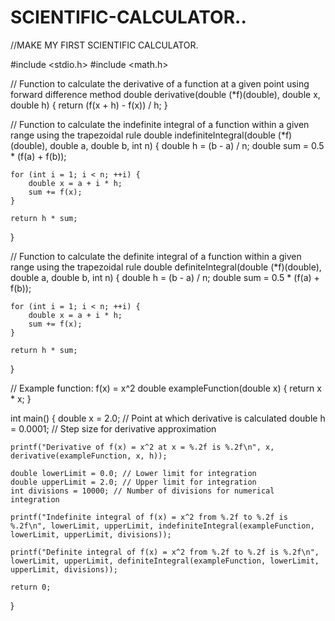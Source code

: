 # SCIENTIFIC-CALCULATOR..
//MAKE MY FIRST SCIENTIFIC CALCULATOR.

#include <stdio.h>
#include <math.h>

// Function to calculate the derivative of a function at a given point using forward difference method
double derivative(double (*f)(double), double x, double h) {
    return (f(x + h) - f(x)) / h;
}

// Function to calculate the indefinite integral of a function within a given range using the trapezoidal rule
double indefiniteIntegral(double (*f)(double), double a, double b, int n) {
    double h = (b - a) / n;
    double sum = 0.5 * (f(a) + f(b));

    for (int i = 1; i < n; ++i) {
        double x = a + i * h;
        sum += f(x);
    }

    return h * sum;
}

// Function to calculate the definite integral of a function within a given range using the trapezoidal rule
double definiteIntegral(double (*f)(double), double a, double b, int n) {
    double h = (b - a) / n;
    double sum = 0.5 * (f(a) + f(b));

    for (int i = 1; i < n; ++i) {
        double x = a + i * h;
        sum += f(x);
    }

    return h * sum;
}

// Example function: f(x) = x^2
double exampleFunction(double x) {
    return x * x;
}

int main() {
    double x = 2.0; // Point at which derivative is calculated
    double h = 0.0001; // Step size for derivative approximation

    printf("Derivative of f(x) = x^2 at x = %.2f is %.2f\n", x, derivative(exampleFunction, x, h));

    double lowerLimit = 0.0; // Lower limit for integration
    double upperLimit = 2.0; // Upper limit for integration
    int divisions = 10000; // Number of divisions for numerical integration

    printf("Indefinite integral of f(x) = x^2 from %.2f to %.2f is %.2f\n", lowerLimit, upperLimit, indefiniteIntegral(exampleFunction, lowerLimit, upperLimit, divisions));

    printf("Definite integral of f(x) = x^2 from %.2f to %.2f is %.2f\n", lowerLimit, upperLimit, definiteIntegral(exampleFunction, lowerLimit, upperLimit, divisions));

    return 0;
}



 
    




      










    

    

    
          
            





    

            
